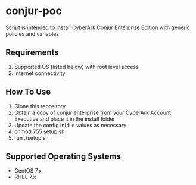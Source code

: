 # conjur-poc

Script is intended to install CyberArk Conjur Enterprise Edition with generic policies and variables

## Requirements

1. Supported OS (listed below) with root level access
2. Internet connectivity

## How To Use

1. Clone this repository
2. Obtain a copy of conjur enterprise from your CyberArk Account Executive and place it in the install folder
3. Update the config.ini file values as necessary.
4. chmod 755 setup.sh
5. run ./setup.sh

## Supported Operating Systems

- CentOS 7.x
- RHEL 7.x